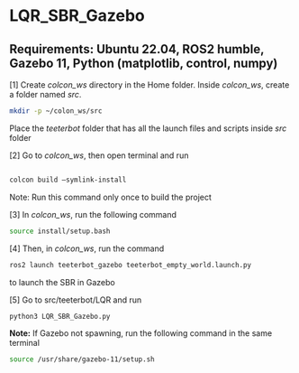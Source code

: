 # LQR_SBR_Gazebo

## Requirements: Ubuntu 22.04, ROS2 humble, Gazebo 11, Python (matplotlib, control, numpy)

[1] Create *colcon_ws* directory in the Home folder. Inside *colcon_ws*, create a folder named *src*.

```bash
mkdir -p ~/colon_ws/src
```
Place the *teeterbot* folder that has all the launch files and scripts inside *src* folder

[2] Go to *colcon_ws*, then open terminal and run 
```bash

colcon build –symlink-install
```
Note: Run this command only once to build the project

[3] In *colcon_ws*, run the following command
```bash
source install/setup.bash
```
[4] Then, in *colcon_ws*, run the command
```bash
ros2 launch teeterbot_gazebo teeterbot_empty_world.launch.py
```
to launch the SBR in Gazebo

[5] Go to src/teeterbot/LQR and run
```bash
python3 LQR_SBR_Gazebo.py
```

**Note:** If Gazebo not spawning, run the following command in the same terminal
```bash
source /usr/share/gazebo-11/setup.sh
```

